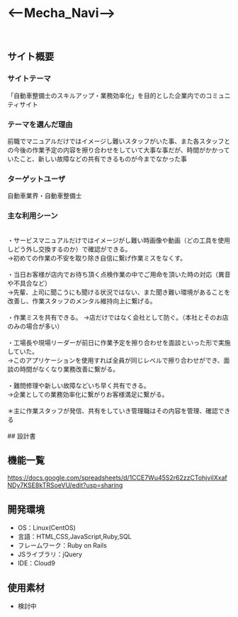 # <--Mecha_Navi-->
​
## サイト概要
### サイトテーマ
「自動車整備士のスキルアップ・業務効率化」を目的とした企業内でのコミュニティサイト
​
### テーマを選んだ理由
前職でマニュアルだけではイメージし難いスタッフがいた事、また各スタッフとの今後の作業予定の内容を擦り合わせをしていて大事な事だが、時間がかかっていたこと、新しい故障などの共有できるものが今までなかった事
​
### ターゲットユーザ
自動車業界・自動車整備士
​
### 主な利用シーン
</br>
・サービスマニュアルだけではイメージがし難い時画像や動画（どの工具を使用しどう外し交換するのか）で確認ができる。</br>
→初めての作業の不安を取り除き自信に繋げ作業ミスをなくす。</br>
</br>
・当日お客様が店内でお待ち頂く点検作業の中でご用命を頂いた時の対応（異音や不具合など）</br>
→先輩、上司に聞こうにも聞ける状況ではない、また聞き難い環境があることを改善し、作業スタッフのメンタル維持向上に繋げる。</br>
</br>
・作業ミスを共有できる。
→店だけではなく会社として防ぐ。（本社とそのお店のみの場合が多い）</br>
</br>
・工場長や現場リーダーが前日に作業予定を擦り合わせを面談といった形で実施していた。</br>
→このアプリケーションを使用すれば全員が同じレベルで擦り合わせができ、面談の時間がなくなり業務改善に繋がる。</br>
</br>
・難問修理や新しい故障などいち早く共有できる。</br>
→企業としての業務効率化に繋がりお客様満足に繋がる。</br>
</br>
＊主に作業スタッフが発信、共有をしていき管理職はその内容を管理、確認できる</br>
</br>
## 設計書
<!--テーマを設定・提出する時点では不要です-->

## 機能一覧
https://docs.google.com/spreadsheets/d/1CCE7Wu45S2r62zzCTohjviIXxafNDy7KSE8kTRSoeVU/edit?usp=sharing
​
## 開発環境
- OS：Linux(CentOS)
- 言語：HTML,CSS,JavaScript,Ruby,SQL
- フレームワーク：Ruby on Rails
- JSライブラリ：jQuery
- IDE：Cloud9
​
## 使用素材
- 検討中